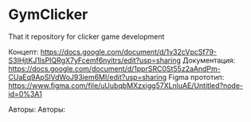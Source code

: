 # GymClicker
That it repository for clicker game development

Концепт: https://docs.google.com/document/d/1v32cVpcSf79-S3IHjtKJ1lsPIQRgX7yFcemf6nyitrs/edit?usp=sharing
Документация: https://docs.google.com/document/d/1pprSRC0St55z2aAndPm-CUaEq9ApSlVdWoJ93iem6MI/edit?usp=sharing
Figma прототип: https://www.figma.com/file/uUubqbMXzxigg57XLnluAE/Untitled?node-id=0%3A1

Авторы:
Авторы:
